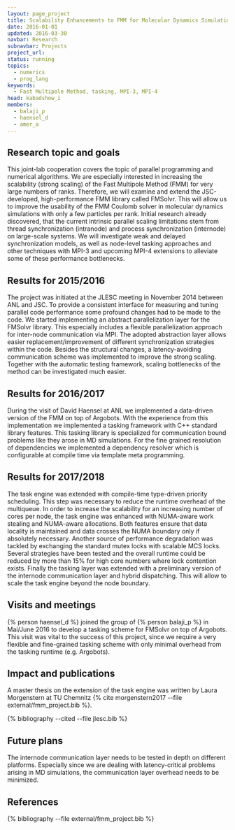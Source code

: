 ```yaml
---
layout: page_project
title: Scalability Enhancements to FMM for Molecular Dynamics Simulations
date: 2016-01-01
updated: 2016-03-30
navbar: Research
subnavbar: Projects
project_url:
status: running
topics:
  - numerics
  - prog_lang
keywords:
  - Fast Multipole Method, tasking, MPI-3, MPI-4
head: kabadshow_i
members:
  - balaji_p
  - haensel_d
  - amer_a
---
```


## Research topic and goals
This joint-lab cooperation covers the topic of parallel programming and numerical algorithms.
We are especially interested in increasing the scalability (strong scaling) of the Fast Multipole Method (FMM) for very large numbers of ranks.
Therefore, we will examine and extend the JSC-developed, high-performance FMM library called FMSolvr.
This will allow us to improve the usability of the FMM Coulomb solver in molecular dynamics simulations with only a few particles per rank.
Initial research already discovered, that the current intrinsic parallel scaling limitations stem from thread synchronization (intranode) and process synchronization (internode) on large-scale systems.
We will investigate weak and delayed synchronization models, as well as node-level tasking approaches and other techniques with MPI-3 and upcoming MPI-4 extensions to alleviate some of these performance bottlenecks.

## Results for 2015/2016
The project was initiated at the JLESC meeting in November 2014 between ANL and JSC.
To provide a consistent interface for measuring and tuning parallel code performance some profound changes had to be made to the code.
We started implementing an abstract parallelization layer for the FMSolvr library.
This especially includes a flexible parallelization approach for inter-node communication via MPI.
The adopted abstraction layer allows easier replacement/improvement of different synchronization strategies within the code.
Besides the structural changes, a latency-avoiding communication scheme was implemented to improve the strong scaling.
Together with the automatic testing framework, scaling bottlenecks of the method can be investigated much easier.

## Results for 2016/2017
During the visit of David Haensel at ANL we implemented a data-driven version of the FMM on top of Argobots.
With the experience from this implementation we implemented a tasking framework with C++ standard library features.
This tasking library is specialized for communication bound problems like they arose in MD simulations.
For the fine grained resolution of dependencies we implemented a dependency resolver which is configurable at compile time via template meta programming.

## Results for 2017/2018
The task engine was extended with compile-time type-driven priority scheduling.
This step was necessary to reduce the runtime overhead of the multiqueue.
In order to increase the scalability for an increasing number of cores per node, the task engine was enhanced with NUMA-aware work stealing and NUMA-aware allocations.
Both features ensure that data locality is maintained and data crosses the NUMA boundary only if absolutely necessary.
Another source of performance degradation was tackled by exchanging the standard mutex locks with scalable MCS locks.
Several strategies have been tested and the overall runtime could be reduced by more than 15% for high core numbers where lock contention exists.
Finally the tasking layer was extended with a preliminary version of the internode communication layer and hybrid dispatching.
This will allow to scale the task engine beyond the node boundary.

## Visits and meetings
{% person haensel_d %} joined the group of {% person balaji_p %} in Mai/June 2016 to develop a tasking scheme for FMSolvr on top of Argobots. This visit was vital to the success of this project, since we require a very flexible and fine-grained tasking scheme with only minimal overhead from the tasking runtime (e.g. Argobots).

## Impact and publications
A master thesis on the extension of the task engine was written by Laura Morgenstern at TU Chemnitz {% cite morgenstern2017 --file external/fmm_project.bib %}.

<!--

-->
{% bibliography --cited --file jlesc.bib %}


## Future plans
The internode communication layer needs to be tested in depth on different platforms.
Especially since we are dealing with latency-critical problems arising in MD simulations, the communication layer overhead needs to be minimized.

## References

{% bibliography --file external/fmm_project.bib %}
